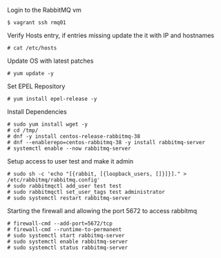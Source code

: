 Login to the RabbitMQ vm
```
$ vagrant ssh rmq01
```
Verify Hosts entry, if entries missing update the it with IP and hostnames
```
# cat /etc/hosts
```
Update OS with latest patches
```
# yum update -y
```
Set EPEL Repository
```
# yum install epel-release -y
```
Install Dependencies
```
# sudo yum install wget -y
# cd /tmp/
# dnf -y install centos-release-rabbitmq-38
# dnf --enablerepo=centos-rabbitmq-38 -y install rabbitmq-server
# systemctl enable --now rabbitmq-server
```
Setup access to user test and make it admin
```
# sudo sh -c 'echo "[{rabbit, [{loopback_users, []}]}]." > /etc/rabbitmq/rabbitmq.config'
# sudo rabbitmqctl add_user test test
# sudo rabbitmqctl set_user_tags test administrator
# sudo systemctl restart rabbitmq-server
```
Starting the firewall and allowing the port 5672 to access rabbitmq
```
# firewall-cmd --add-port=5672/tcp
# firewall-cmd --runtime-to-permanent
# sudo systemctl start rabbitmq-server
# sudo systemctl enable rabbitmq-server
# sudo systemctl status rabbitmq-server
```
